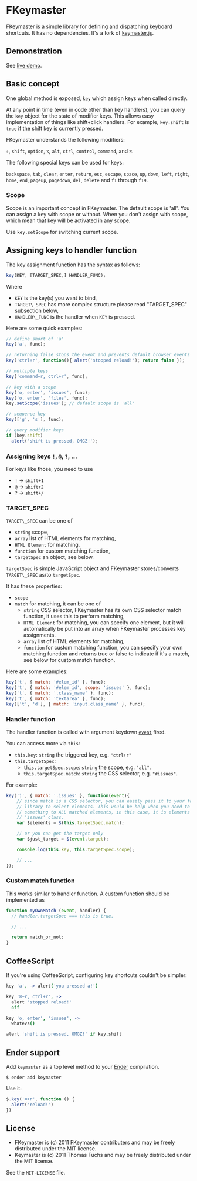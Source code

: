 # FKeymaster

FKeymaster is a simple library for defining and dispatching keyboard shortcuts. It has no dependencies. It's a fork of [keymaster.js][original].

[original]: https://github.com/madrobby/keymaster

## Demonstration

See [live demo][demo].

[demo]: http://fkeymaster.github.com/fkeymaster/

## Basic concept

One global method is exposed, `key` which assign keys when called directly.

At any point in time (even in code other than key handlers),
you can query the `key` object for the state of modifier keys. This
allows easy implementation of things like shift+click handlers. For example,
`key.shift` is `true` if the shift key is currently pressed.

FKeymaster understands the following modifiers:

`⇧`, `shift`, `option`, `⌥`, `alt`, `ctrl`, `control`, `command`, and `⌘`.

The following special keys can be used for keys:

`backspace`, `tab`, `clear`, `enter`, `return`, `esc`, `escape`, `space`,
`up`, `down`, `left`, `right`, `home`, `end`, `pageup`, `pagedown`, `del`, `delete`
and `f1` through `f19`.

### Scope

Scope is an important concept in FKeymaster. The default scope is 'all'. You can assign a key with scope or without. When you don't assign with scope, which mean that key will be activated in any scope.

Use `key.setScope` for switching current scope.

## Assigning keys to handler function

The key assignment function has the syntax as follows:

```js
key(KEY, [TARGET_SPEC,] HANDLER_FUNC);
```

Where

 * `KEY` is the key(s) you want to bind,
 * `TARGET\_SPEC` has more complex structure please read "TARGET_SPEC" subsection below,
 * `HANDLER\_FUNC` is the handler when `KEY` is pressed.

Here are some quick examples:

```javascript
// define short of 'a'
key('a', func);

// returning false stops the event and prevents default browser events
key('ctrl+r', function(){ alert('stopped reload!'); return false });

// multiple keys
key('command+r, ctrl+r', func);

// key with a scope
key('o, enter', 'issues', func);
key('o, enter', 'files', func);
key.setScope('issues'); // default scope is 'all'

// sequence key
key(['g', 's'], func);

// query modifier keys
if (key.shift)
  alert('shift is pressed, OMGZ!');
```

### Assigning keys `!`, `@`, `?`, ...

For keys like those, you need to use

 * `!` → `shift+1`
 * `@` → `shift+2`
 * `?` → `shift+/`

### TARGET\_SPEC

`TARGET\_SPEC` can be one of

 * `string` scope,
 * `array` list of HTML elements for matching,
 * `HTML Element` for matching,
 * `function` for custom matching function,
 * `targetSpec` an object, see below.

`targetSpec` is simple JavaScript object and FKeymaster stores/converts `TARGET\_SPEC` as/to `targetSpec`.

It has these properties:

 * `scope`
 * `match` for matching, it can be one of
   * `string` CSS selector, FKeymaster has its own CSS selector match function, it uses this to perform matching,
   * `HTML Element` for matching, you can specify one element, but it will automatically be put into an array when FKeymaster processes key assignments.
   * `array` list of HTML elements for matching,
   * `function` for custom matching function, you can specify your own matching function and returns true or false to indicate if it's a match, see below for custom match function.

Here are some examples:

```js
key('t', { match: '#elem_id' }, func);
key('t', { match: '#elem_id', scope: 'issues' }, func);
key('t', { match: '.class_name' }, func);
key('t', { match: 'textarea' }, func);
key(['t', 'd'], { match: 'input.class_name' }, func);
```

### Handler function

The handler function is called with argument keydown [`event`][keyevent] fired.

[keyevent]: https://developer.mozilla.org/en/DOM/Event/UIEvent/KeyEvent

You can access more via `this`:

 * `this.key`: `string` the triggered key, e.g. `"ctrl+r"`
 * `this.targetSpec`:
   * `this.targetSpec.scope`: `string` the scope, e.g. `"all"`.
   * `this.targetSpec.match`: `string` the CSS selector, e.g. `"#issues"`.

For example:

```js
key('j', { match: '.issues' }, function(event){
    // since match is a CSS selector, you can easily pass it to your favorite
    // library to select elements. This would be help when you need to do
    // something to ALL matched elements, in this case, it is elements with
    // 'issues' class.
    var $elements = $(this.targetSpec.match);

    // or you can get the target only
    var $just_target = $(event.target);

    console.log(this.key, this.targetSpec.scope);

    // ...
});
```

### Custom match function

This works similar to handler function. A custom function should be implemented as

```js
function myOwnMatch (event, handler) {
  // handler.targetSpec === this is true.

  // ...

  return match_or_not;
}
```

## CoffeeScript

If you're using CoffeeScript, configuring key shortcuts couldn't be simpler:

```coffeescript
key 'a', -> alert('you pressed a!')

key '⌘+r, ctrl+r', ->
  alert 'stopped reload!'
  off

key 'o, enter', 'issues', ->
  whatevs()

alert 'shift is pressed, OMGZ!' if key.shift
```

## Ender support

Add `keymaster` as a top level method to your [Ender](http://ender.no.de) compilation.

    $ ender add keymaster

Use it:

``` js
$.key('⌘+r', function () {
  alert('reload!')
})
```

## License

* FKeymaster is (c) 2011 FKeymaster contributers and may be freely distributed under the MIT license.
* Keymaster is (c) 2011 Thomas Fuchs and may be freely distributed under the MIT license.

See the `MIT-LICENSE` file.

